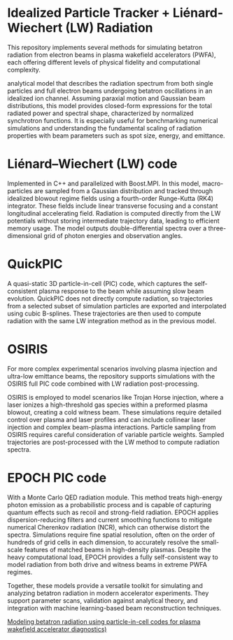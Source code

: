 # Idealized Particle Tracker + Liénard-Wiechert (LW) Radiation


This repository implements several methods for simulating betatron radiation from electron beams in plasma wakefield accelerators (PWFA),
each offering different levels of physical fidelity and computational complexity. 

analytical model
that describes the radiation spectrum from both single particles and full electron beams undergoing betatron oscillations in an
idealized ion channel. Assuming paraxial motion and Gaussian beam distributions, this model provides closed-form expressions for 
the total radiated power and spectral shape, characterized by normalized synchrotron functions. It is especially useful for 
benchmarking numerical simulations and understanding the fundamental scaling of radiation properties with beam parameters such as spot size, energy, and emittance.

#  Liénard–Wiechert (LW) code

Implemented in C++ and parallelized with Boost.MPI. In this model, macro-particles are sampled from a Gaussian distribution and tracked through idealized blowout regime fields
using a fourth-order Runge-Kutta (RK4) integrator. These fields include linear transverse focusing and a constant longitudinal accelerating field. 
Radiation is computed directly from the LW potentials without storing intermediate trajectory data, leading to efficient memory usage. 
The model outputs double-differential spectra over a three-dimensional grid of photon energies and observation angles. 


# QuickPIC

A quasi-static 3D particle-in-cell (PIC) code, which captures the self-consistent plasma response
to the beam while assuming slow beam evolution. QuickPIC does not directly compute radiation, so trajectories from a selected subset of simulation 
particles are exported and interpolated using cubic B-splines. These trajectories are then used to compute radiation with the same LW integration method
as in the previous model.

# OSIRIS
For more complex experimental scenarios involving plasma injection and ultra-low emittance beams, the repository supports simulations with the 
OSIRIS full PIC code combined with LW radiation post-processing. 

OSIRIS is employed to model scenarios like Trojan Horse injection, where a laser ionizes a high-threshold gas species within a preformed plasma blowout,
creating a cold witness beam. These simulations require detailed control over plasma and laser profiles and can include collinear laser injection 
and complex beam-plasma interactions. Particle sampling from OSIRIS requires careful consideration of variable particle weights. 
Sampled trajectories are post-processed with the LW method to compute radiation spectra. 

# EPOCH PIC code 
With a Monte Carlo QED radiation module. This method treats high-energy photon emission as a probabilistic process and is capable of capturing quantum 
effects such as recoil and strong-field radiation. EPOCH applies dispersion-reducing filters and current smoothing functions to mitigate 
numerical Cherenkov radiation (NCR), which can otherwise distort the spectra. Simulations require fine spatial resolution, 
often on the order of hundreds of grid cells in each dimension, to accurately resolve the small-scale features of matched beams in high-density plasmas. 
Despite the heavy computational load, EPOCH provides a fully self-consistent way to model radiation from both drive and witness beams in extreme PWFA regimes.

Together, these models provide a versatile toolkit for simulating and analyzing betatron radiation in modern accelerator experiments. 
They support parameter scans, validation against analytical theory, and integration with machine learning-based beam reconstruction techniques.

[Modeling betatron radiation using particle-in-cell codes for plasma wakefield accelerator diagnostics)](https://arxiv.org/abs/2303.04213)
